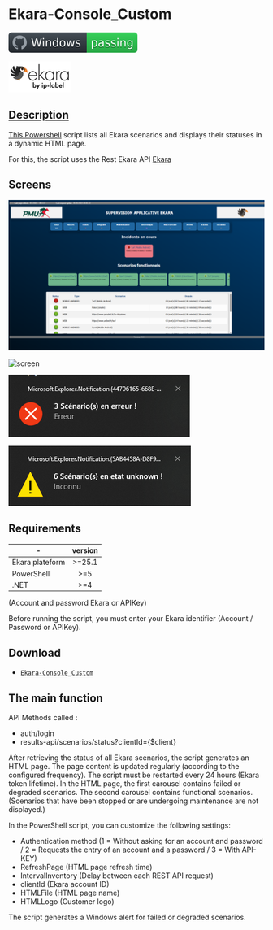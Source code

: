 # Ekara-Console_Custom

![Windows](screenshot/badge.svg)

<a href="https://api.ekara.ip-label.net/"><img src="screenshot/cropped-ekara_by_ip-label_full_2.webp"> 

## Description
This [Powershell](https://learn.microsoft.com/powershell/scripting/overview) script lists all Ekara scenarios and displays their statuses in a dynamic HTML page.

For this, the script uses the Rest Ekara API [Ekara](https://ekara.ip-label.net/)

## Screens

![screen](screenshot/Console.png)

![screen](screenshot/Screen.gif)

![screen](screenshot/error_alerte.png)

![screen](screenshot/Warning_alerte.png)

## Requirements

-|version
--|:--:
Ekara plateform|>=25.1
PowerShell|>=5
.NET|>=4

(Account and password Ekara or APIKey)

Before running the script, you must enter your Ekara identifier (Account / Password or APIKey).

## Download

[github-download]: https://github.com/MrGuyTwo/Ekara-Console_Custom
 - [`Ekara-Console_Custom`][github-download]

## The main function
API Methods called : 

- auth/login
- results-api/scenarios/status?clientId={$client}

After retrieving the status of all Ekara scenarios, the script generates an HTML page. The page content is updated regularly (according to the configured frequency). The script must be restarted every 24 hours (Ekara token lifetime).
In the HTML page, the first carousel contains failed or degraded scenarios.
The second carousel contains functional scenarios.
(Scenarios that have been stopped or are undergoing maintenance are not displayed.)

In the PowerShell script, you can customize the following settings:
- Authentication method (1 = Without asking for an account and password / 2 = Requests the entry of an account and a password / 3 = With API-KEY)
- RefreshPage (HTML page refresh time)
- IntervalInventory (Delay between each REST API request)
- clientId (Ekara account ID)
- HTMLFile (HTML page name)
- HTMLLogo (Customer logo)

The script generates a Windows alert for failed or degraded scenarios.

